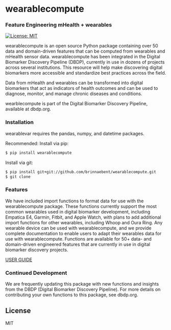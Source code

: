 # wearablecompute
### Feature Engineering mHealth + wearables

[![License: MIT](https://img.shields.io/badge/License-MIT-yellow.svg)](https://opensource.org/licenses/MIT)

wearablecompute is an open source Python package containing over 50 data and domain-driven features that can be computed from wearables and mHealth sensor data. wearablecompute has been integrated in the Digital Biomarker Discovery Pipeline (DBDP), currently in use in dozens of projects across several institutions. This resource will help make discovering digital biomarkers more accessible and standardize best practices across the field. 

Data from mHealth and wearables can be transformed into digital biomarkers that act as indicators of health outcomes and can be used to diagnose, monitor, and manage chronic diseases and conditions. 

wearblecompute is part of the Digital Biomarker Discovery Pipeline, available at dbdp.org.


### Installation

wearablevar requires the pandas, numpy, and datetime packages.

Recommended: Install via pip:

```sh
$ pip install wearablecompute
```

Install via git:

```sh
$ pip install git+git://github.com/brinnaebent/wearablecompute.git
$ git clone
```

### Features

We have included import functions to format data for use with the wearablecompute package. These functions currently support the most common wearables used in digital biomarker development, including Empatica E4, Garmin, Fitbit, and Apple Watch, with plans to add additional import functions for other wearables, including Whoop and Oura Ring. Any wearable device can be used with wearablecompute, and we provide complete documentation to enable users to adapt their wearables data for use with wearablecompute. Functions are available for 50+ data- and domain-driven engineered features that are currently in use in digital biomarker discovery projects. 

[USER GUIDE](https://github.com/brinnaebent/wearablecompute/wiki/USER-GUIDE)


### Continued Development

We are frequently updating this package with new functions and insights from the DBDP (Digital Biomarker Discovery Pipeline). For more details on contributing your own functions to this package, see dbdp.org. 


License
----

MIT



[//]: # (These are reference links used in the body of this note and get stripped out when the markdown processor does its job. There is no need to format nicely because it shouldn't be seen. Thanks SO - http://stackoverflow.com/questions/4823468/store-comments-in-markdown-syntax)


   [dill]: <https://github.com/joemccann/dillinger>
   [git-repo-url]: <https://github.com/joemccann/dillinger.git>
   [john gruber]: <http://daringfireball.net>
   [df1]: <http://daringfireball.net/projects/markdown/>
   [markdown-it]: <https://github.com/markdown-it/markdown-it>
   [Ace Editor]: <http://ace.ajax.org>
   [node.js]: <http://nodejs.org>
   [Twitter Bootstrap]: <http://twitter.github.com/bootstrap/>
   [jQuery]: <http://jquery.com>
   [@tjholowaychuk]: <http://twitter.com/tjholowaychuk>
   [express]: <http://expressjs.com>
   [AngularJS]: <http://angularjs.org>
   [Gulp]: <http://gulpjs.com>

   [PlDb]: <https://github.com/joemccann/dillinger/tree/master/plugins/dropbox/README.md>
   [PlGh]: <https://github.com/joemccann/dillinger/tree/master/plugins/github/README.md>
   [PlGd]: <https://github.com/joemccann/dillinger/tree/master/plugins/googledrive/README.md>
   [PlOd]: <https://github.com/joemccann/dillinger/tree/master/plugins/onedrive/README.md>
   [PlMe]: <https://github.com/joemccann/dillinger/tree/master/plugins/medium/README.md>
   [PlGa]: <https://github.com/RahulHP/dillinger/blob/master/plugins/googleanalytics/README.md>
